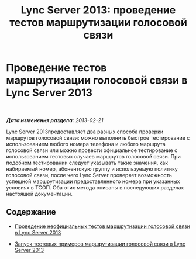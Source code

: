 ﻿---
title: 'Lync Server 2013: проведение тестов маршрутизации голосовой связи'
TOCTitle: Проведение тестов маршрутизации голосовой связи
ms:assetid: 577cdc57-930e-4e12-a515-fdcf61b93153
ms:mtpsurl: https://technet.microsoft.com/ru-ru/library/Gg398377(v=OCS.15)
ms:contentKeyID: 49309822
ms.date: 05/19/2016
mtps_version: v=OCS.15
ms.translationtype: HT
---

# Проведение тестов маршрутизации голосовой связи в Lync Server 2013

 

_**Дата изменения раздела:** 2013-02-21_

Lync Server 2013предоставляет два разных способа проверки маршрутов голосовой связи: можно выполнить быстрое тестирование с использованием любого номера телефона и любого маршрута голосовой связи или можно провести официальное тестирование с использованием тестовых случаев маршрутов голосовой связи. При подобном тестировании следует указывать такие значения, как набираемый номер, абонентскую группу и используемую политику голосовой связи, после чего Lync Server проверяет возможность успешной маршрутизации предоставленного номера при указанных условиях в ТСОП. Оба этих метода описаны в последующих разделах настоящей документации.

## Содержание

  - [Проведение неофициальных тестов маршрутизации голосовой связи в Lync Server 2013](lync-server-2013-run-informal-voice-routing-tests.md)

  - [Запуск тестовых примеров маршрутизации голосовой связи в Lync Server 2013](lync-server-2013-run-voice-routing-test-cases.md)

